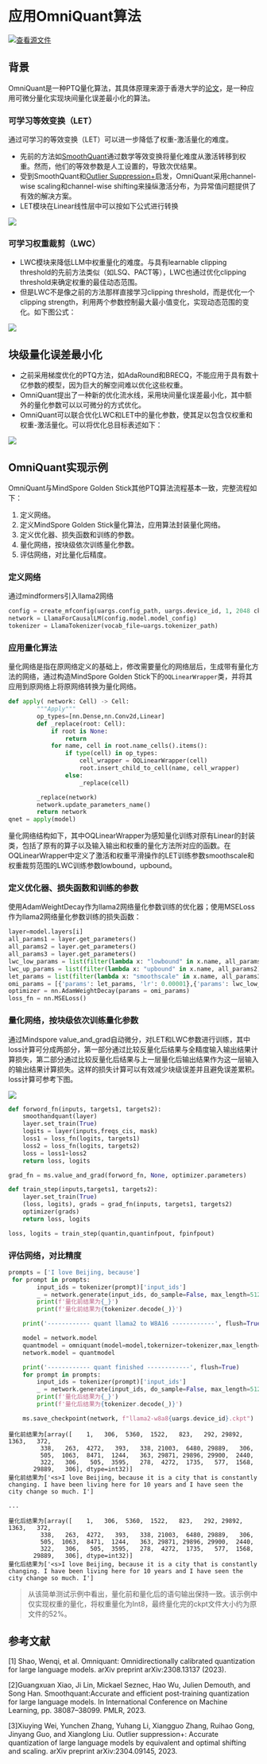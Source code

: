# 应用OmniQuant算法

[![查看源文件](https://mindspore-website.obs.cn-north-4.myhuaweicloud.com/website-images/master/resource/_static/logo_source.svg)]()

## 背景

OmniQuant是一种PTQ量化算法，其具体原理来源于香港大学的[论文](https://arxiv.org/abs/2308.13137)，是一种应用可微分量化实现块间量化误差最小化的算法。

### 可学习等效变换（LET）

通过可学习的等效变换（LET）可以进一步降低了权重-激活量化的难度。

- 先前的方法如[SmoothQuant](https://arxiv.org/abs/2211.10438)通过数学等效变换将量化难度从激活转移到权重。然而，他们的等效参数是人工设置的，导致次优结果。
- 受到SmoothQuant和[Outlier Suppression+](https://arxiv.org/abs/2304.09145)启发，OmniQuant采用channel-wise scaling和channel-wise shifting来操纵激活分布，为异常值问题提供了有效的解决方案。
- LET模块在Linear线性层中可以按如下公式进行转换

![](./image/readme_image3.png)

### 可学习权重裁剪（LWC）

- LWC模块来降低LLM中权重量化的难度。与具有learnable clipping threshold的先前方法类似（如LSQ、PACT等），LWC也通过优化clipping threshold来确定权重的最佳动态范围。
- 但是LWC不是像之前的方法那样直接学习clipping threshold，而是优化一个clipping strength，利用两个参数控制最大最小值变化，实现动态范围的变化。如下图公式：

![](./image/readme_image2.png)

## 块级量化误差最小化

- 之前采用梯度优化的PTQ方法，如AdaRound和BRECQ，不能应用于具有数十亿参数的模型，因为巨大的解空间难以优化这些权重。
- OmniQuant提出了一种新的优化流水线，采用块间量化误差最小化，其中额外的量化参数可以以可微分的方式优化。
- OmniQuant可以联合优化LWC和LET中的量化参数，使其足以包含仅权重和权重-激活量化。可以将优化总目标表述如下：

![](./image/readme_image1.png)

## OmniQuant实现示例

OmniQuant与MindSpore Golden Stick其他PTQ算法流程基本一致，完整流程如下：

1. 定义网络。
2. 定义MindSpore Golden Stick量化算法，应用算法封装量化网络。
3. 定义优化器、损失函数和训练的参数。
4. 量化网络，按块级依次训练量化参数。
5. 评估网络，对比量化后精度。

### 定义网络

通过mindformers引入llama2网络

```python
config = create_mfconfig(uargs.config_path, uargs.device_id, 1, 2048 ckpt_path=uargs.fp_ckpt_path)
network = LlamaForCausalLM(config.model.model_config)
tokenizer = LlamaTokenizer(vocab_file=uargs.tokenizer_path)
```

### 应用量化算法

量化网络是指在原网络定义的基础上，修改需要量化的网络层后，生成带有量化方法的网络，通过构造MindSpore Golden Stick下的`OQLinearWrapper`类，并将其应用到原网络上将原网络转换为量化网络。

```python
def apply( network: Cell) -> Cell:
        """Apply"""
        op_types=[nn.Dense,nn.Conv2d,Linear]
        def _replace(root: Cell):
            if root is None:
                return
            for name, cell in root.name_cells().items():
                if type(cell) in op_types:
                    cell_wrapper = OQLinearWrapper(cell)
                    root.insert_child_to_cell(name, cell_wrapper)
                else:
                    _replace(cell)

        _replace(network)
        network.update_parameters_name()
        return network
qnet = apply(model)
```

量化网络结构如下，其中OQLinearWrapper为感知量化训练对原有Linear的封装类，包括了原有的算子以及输入输出和权重的量化方法所对应的函数。在OQLinearWrapper中定义了激活和权重平滑操作的LET训练参数smoothscale和权重裁剪范围的LWC训练参数lowbound，upbound。

### 定义优化器、损失函数和训练的参数

使用AdamWeightDecay作为llama2网络量化参数训练的优化器；使用MSELoss作为llama2网络量化参数训练的损失函数：

```python
layer=model.layers[i]
all_params1 = layer.get_parameters()
all_params2 = layer.get_parameters()
all_params3 = layer.get_parameters()
lwc_low_params = list(filter(lambda x: "lowbound" in x.name, all_params1))
lwc_up_params = list(filter(lambda x: "upbound" in x.name, all_params2))
let_params = list(filter(lambda x: "smoothscale" in x.name, all_params3))
omi_params = [{'params': let_params, 'lr': 0.00001},{'params': lwc_low_params, 'lr': 0.0005},{'params': lwc_up_params, 'lr': 0.0005}]
optimizer = nn.AdamWeightDecay(params = omi_params)
loss_fn = nn.MSELoss()
```

### 量化网络，按块级依次训练量化参数

通过Mindspore value_and_grad自动微分，对LET和LWC参数进行训练，其中loss计算可分成两部分，第一部分通过比较反量化后结果与全精度输入输出结果计算损失，第二部分通过比较反量化后结果与上一层量化后输出结果作为这一层输入的输出结果计算损失。这样的损失计算可以有效减少块级误差并且避免误差累积。loss计算可参考下图。

![](./image/readme_image5.png)

```python
def forword_fn(inputs, targets1, targets2):
    smoothandquant(layer)
    layer.set_train(True)
    logits = layer(inputs,freqs_cis, mask)
    loss1 = loss_fn(logits, targets1)
    loss2 = loss_fn(logits, targets2)
    loss = loss1+loss2
    return loss, logits

grad_fn = ms.value_and_grad(forword_fn, None, optimizer.parameters)

def train_step(inputs,targets1, targets2):
    layer.set_train(True)
    (loss, logits), grads = grad_fn(inputs, targets1, targets2)
    optimizer(grads)
    return loss, logits

loss, logits = train_step(quantin,quantinfpout, fpinfpout)
```

### 评估网络，对比精度

```python
prompts = ['I love Beijing, because']
 for prompt in prompts:
        input_ids = tokenizer(prompt)['input_ids']
        _ = network.generate(input_ids, do_sample=False, max_length=512)
        print(f'量化前结果为{_}')
        print(f'量化前结果为{tokenizer.decode(_)}')

    print('------------ quant llama2 to W8A16 ------------', flush=True)

    model = network.model
    quantmodel = omniquant(model=model,tokernizer=tokenizer,max_length=512)
    network.model = quantmodel

    print('------------ quant finished ------------', flush=True)
    for prompt in prompts:
        input_ids = tokenizer(prompt)['input_ids']
        _ = network.generate(input_ids, do_sample=False, max_length=512)
        print(f'量化后结果为{_}')
        print(f'量化后结果为{tokenizer.decode(_)}')

    ms.save_checkpoint(network, f"llama2-w8a8{uargs.device_id}.ckpt")
```

```text
量化前结果为[array([    1,   306,  5360,  1522,   823,   292, 29892,  1363,   372,
         338,   263,  4272,   393,   338, 21003,  6480, 29889,   306,
         505,  1063,  8471,  1244,   363, 29871, 29896, 29900,  2440,
         322,   306,   505,  3595,   278,  4272,  1735,   577,  1568,
       29889,   306], dtype=int32)]
量化前结果为['<s>I love Beijing, because it is a city that is constantly changing. I have been living here for 10 years and I have seen the city change so much. I']

...

量化后结果为[array([    1,   306,  5360,  1522,   823,   292, 29892,  1363,   372,
         338,   263,  4272,   393,   338, 21003,  6480, 29889,   306,
         505,  1063,  8471,  1244,   363, 29871, 29896, 29900,  2440,
         322,   306,   505,  3595,   278,  4272,  1735,   577,  1568,
       29889,   306], dtype=int32)]
量化后结果为['<s>I love Beijing, because it is a city that is constantly changing. I have been living here for 10 years and I have seen the city change so much. I']

```

> 从该简单测试示例中看出，量化前和量化后的语句输出保持一致。该示例中仅实现权重的量化，将权重量化为Int8，最终量化完的ckpt文件大小约为原文件的52%。

## 参考文献

[1] Shao, Wenqi, et al. Omniquant: Omnidirectionally calibrated quantization for large language models. arXiv preprint arXiv:2308.13137 (2023).

[2]Guangxuan Xiao, Ji Lin, Mickael Seznec, Hao Wu, Julien Demouth, and Song Han. Smoothquant:Accurate and efficient post-training quantization for large language models. In International Conference on Machine Learning, pp. 38087–38099. PMLR, 2023.

[3]Xiuying Wei, Yunchen Zhang, Yuhang Li, Xiangguo Zhang, Ruihao Gong, Jinyang Guo, and Xianglong Liu. Outlier suppression+: Accurate quantization of large language models by equivalent and optimal shifting and scaling. arXiv preprint arXiv:2304.09145, 2023.
